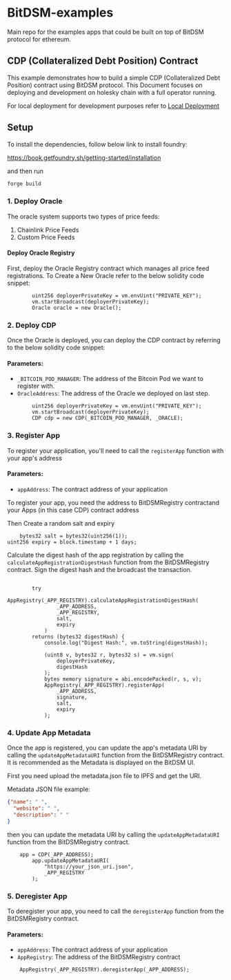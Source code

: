 # BitDSM-examples

Main repo for the examples apps that could be built on top of BitDSM protocol for ethereum.

## CDP (Collateralized Debt Position) Contract

This example demonstrates how to build a simple CDP (Collateralized Debt Position) contract using BitDSM protocol. This Document focuses on deploying and development on holesky chain with a full operator running.

For local deployment for development purposes refer to [Local Deployment](https://github.com/BitDSM/BitDSM-examples/blob/main/script/anvil-testnet/readme.md)

## Setup

To install the dependencies, follow below link to install foundry:

https://book.getfoundry.sh/getting-started/installation

and then run 

```bash
forge build
```

### 1. Deploy Oracle

The oracle system supports two types of price feeds:
1. Chainlink Price Feeds
2. Custom Price Feeds

#### Deploy Oracle Registry

First, deploy the Oracle Registry contract which manages all price feed registrations.
To Create a New Oracle refer to the below solidity code snippet:

```solidity
        uint256 deployerPrivateKey = vm.envUint("PRIVATE_KEY");
        vm.startBroadcast(deployerPrivateKey);
        Oracle oracle = new Oracle();
```


### 2. Deploy CDP
Once the Oracle is deployed, you can deploy the CDP contract by referring to the below solidity code snippet:
#### Parameters:
- `_BITCOIN_POD_MANAGER`: The address of the Bitcoin Pod we want to register with.
- `OracleAddress`: The address of the Oracle we deployed on last step.

```solidity
        uint256 deployerPrivateKey = vm.envUint("PRIVATE_KEY");
        vm.startBroadcast(deployerPrivateKey);
        CDP cdp = new CDP(_BITCOIN_POD_MANAGER, _ORACLE);
```


### 3. Register App

To register your application, you'll need to call the `registerApp` function with your app's address

#### Parameters:
- `appAddress`: The contract address of your application


To register your app, you need the address to BitDSMRegistry contractand your Apps (in this case CDP) contract address

Then Create a random salt and expiry
```solidity
    bytes32 salt = bytes32(uint256(1));
uint256 expiry = block.timestamp + 1 days;
```

 Calculate the digest hash of the app registration by calling the `calculateAppRegistrationDigestHash` function from the BitDSMRegistry contract. Sign the digest hash and the broadcast the transaction.

```solidity vm.startBroadcast(deployerPrivateKey);

        try
            AppRegistry(_APP_REGISTRY).calculateAppRegistrationDigestHash(
                _APP_ADDRESS,
                _APP_REGISTRY,
                salt,
                expiry
            )
        returns (bytes32 digestHash) {
            console.log("Digest Hash:", vm.toString(digestHash));

            (uint8 v, bytes32 r, bytes32 s) = vm.sign(
                deployerPrivateKey,
                digestHash
            );
            bytes memory signature = abi.encodePacked(r, s, v);
            AppRegistry(_APP_REGISTRY).registerApp(
                _APP_ADDRESS,
                signature,
                salt,
                expiry
            );
```

### 4. Update App Metadata

Once the app is registered, you can update the app's metadata URI by calling the `updateAppMetadataURI` function from the BitDSMRegistry contract. It is recommended as the Metadata is displayed on the BitDSM UI.

First you need upload the metadata.json file to IPFS and get the URI. 

Metadata JSON file example:
```json
{"name": " ",
  "website": " ",
  "description": " "
}
```

then you can update the metadata URI by calling the `updateAppMetadataURI` function from the BitDSMRegistry contract.

```solidity
    app = CDP(_APP_ADDRESS);
        app.updateAppMetadataURI(
            "https://your_json_uri.json",
            _APP_REGISTRY
        );
```


### 5. Deregister App

To deregister your app, you need to call the `deregisterApp` function from the BitDSMRegistry contract.

#### Parameters:
- `appAddress`: The contract address of your application
- `AppRegistry`: The address of the BitDSMRegistry contract

```solidity
    AppRegistry(_APP_REGISTRY).deregisterApp(_APP_ADDRESS);
```
